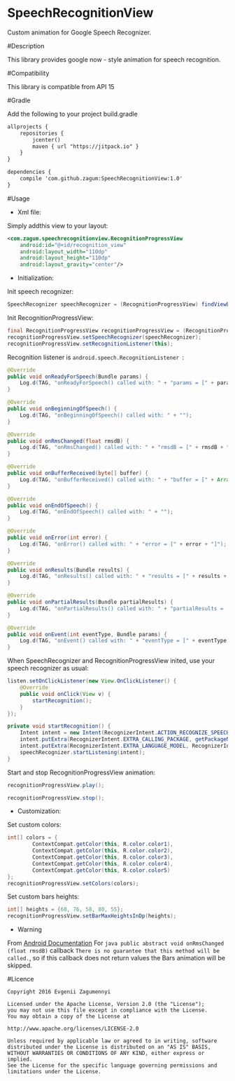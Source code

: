 # SpeechRecognitionView
Custom animation for Google Speech Recognizer.

#Description

This library provides google now - style animation for speech recognition.

#Compatibility

This library is compatible from API 15

#Gradle

Add the following to your project build.gradle
``` xml
allprojects {
    repositories {
        jcenter()
        maven { url "https://jitpack.io" }
    }
}

dependencies {
    compile 'com.github.zagum:SpeechRecognitionView:1.0'
}
```


#Usage

* Xml file:

Simply addthis view to your layout:

``` xml
<com.zagum.speechrecognitionview.RecognitionProgressView
	android:id="@+id/recognition_view"
	android:layout_width="110dp"
	android:layout_height="110dp"
	android:layout_gravity="center"/>
```
* Initialization:

Init speech recognizer:
``` java
SpeechRecognizer speechRecognizer = (RecognitionProgressView) findViewById(R.id.recognition_view);
```

Init RecognitionProgressView:
``` java
final RecognitionProgressView recognitionProgressView = (RecognitionProgressView) findViewById(R.id.recognition_view);
recognitionProgressView.setSpeechRecognizer(speechRecognizer);
recognitionProgressView.setRecognitionListener(this);
```
Recognition listener is ```android.speech.RecognitionListener ```:
``` java
@Override
public void onReadyForSpeech(Bundle params) {
	Log.d(TAG, "onReadyForSpeech() called with: " + "params = [" + params + "]");
}

@Override
public void onBeginningOfSpeech() {
	Log.d(TAG, "onBeginningOfSpeech() called with: " + "");
}

@Override
public void onRmsChanged(float rmsdB) {
	Log.d(TAG, "onRmsChanged() called with: " + "rmsdB = [" + rmsdB + "]");
}

@Override
public void onBufferReceived(byte[] buffer) {
	Log.d(TAG, "onBufferReceived() called with: " + "buffer = [" + Arrays.toString(buffer) + "]");
}

@Override
public void onEndOfSpeech() {
	Log.d(TAG, "onEndOfSpeech() called with: " + "");
}

@Override
public void onError(int error) {
	Log.d(TAG, "onError() called with: " + "error = [" + error + "]");
}

@Override
public void onResults(Bundle results) {
	Log.d(TAG, "onResults() called with: " + "results = [" + results + "]");
}

@Override
public void onPartialResults(Bundle partialResults) {
	Log.d(TAG, "onPartialResults() called with: " + "partialResults = [" + partialResults + "]");
}

@Override
public void onEvent(int eventType, Bundle params) {
	Log.d(TAG, "onEvent() called with: " + "eventType = [" + eventType + "], params = [" + params + "]");
}
```

When SpeechRecognizer and RecognitionProgressView inited, use your speech recognizer as usual:
``` java
listen.setOnClickListener(new View.OnClickListener() {
	@Override
	public void onClick(View v) {
		startRecognition();
	}
});

private void startRecognition() {
	Intent intent = new Intent(RecognizerIntent.ACTION_RECOGNIZE_SPEECH);
	intent.putExtra(RecognizerIntent.EXTRA_CALLING_PACKAGE, getPackageName());
	intent.putExtra(RecognizerIntent.EXTRA_LANGUAGE_MODEL, RecognizerIntent.LANGUAGE_MODEL_FREE_FORM);
	speechRecognizer.startListening(intent);
}
```

Start and stop RecognitionProgressView animation:
``` java
recognitionProgressView.play();

recognitionProgressView.stop();
```

* Customization:

Set custom colors: 
``` java
int[] colors = {
		ContextCompat.getColor(this, R.color.color1),
		ContextCompat.getColor(this, R.color.color2),
		ContextCompat.getColor(this, R.color.color3),
		ContextCompat.getColor(this, R.color.color4),
		ContextCompat.getColor(this, R.color.color5)
};
recognitionProgressView.setColors(colors);
```
Set custom bars heights: 
``` java
int[] heights = {60, 76, 58, 80, 55};
recognitionProgressView.setBarMaxHeightsInDp(heights);
```
* Warning

From [Android Documentation](http://developer.android.com/reference/android/speech/RecognitionListener.html#onRmsChanged(float))
For ```java public abstract void onRmsChanged (float rmsdB)``` callback ```There is no guarantee that this method will be called.```, 
so if this callback does not return values the Bars animation will be skipped. 


#Licence

    Copyright 2016 Evgenii Zagumennyi
    
    Licensed under the Apache License, Version 2.0 (the "License");
    you may not use this file except in compliance with the License.
    You may obtain a copy of the License at
    
    http://www.apache.org/licenses/LICENSE-2.0
    
    Unless required by applicable law or agreed to in writing, software
    distributed under the License is distributed on an "AS IS" BASIS,
    WITHOUT WARRANTIES OR CONDITIONS OF ANY KIND, either express or implied.
    See the License for the specific language governing permissions and
    limitations under the License.


